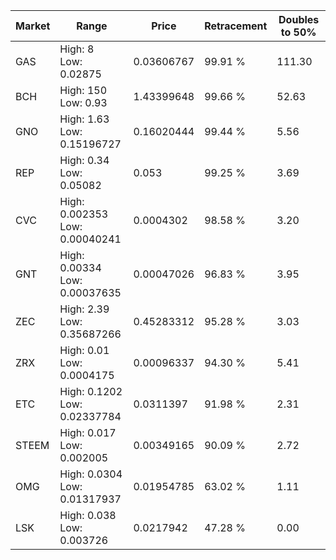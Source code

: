 | Market | Range | Price| Retracement | Doubles to 50% |
| --- | --- | --- | --- | --- |
| GAS | High: 8<br />Low: 0.02875 | 0.03606767 | 99.91 % | 111.30 |
| BCH | High: 150<br />Low: 0.93 | 1.43399648 | 99.66 % | 52.63 |
| GNO | High: 1.63<br />Low: 0.15196727 | 0.16020444 | 99.44 % | 5.56 |
| REP | High: 0.34<br />Low: 0.05082 | 0.053 | 99.25 % | 3.69 |
| CVC | High: 0.002353<br />Low: 0.00040241 | 0.0004302 | 98.58 % | 3.20 |
| GNT | High: 0.00334<br />Low: 0.00037635 | 0.00047026 | 96.83 % | 3.95 |
| ZEC | High: 2.39<br />Low: 0.35687266 | 0.45283312 | 95.28 % | 3.03 |
| ZRX | High: 0.01<br />Low: 0.0004175 | 0.00096337 | 94.30 % | 5.41 |
| ETC | High: 0.1202<br />Low: 0.02337784 | 0.0311397 | 91.98 % | 2.31 |
| STEEM | High: 0.017<br />Low: 0.002005 | 0.00349165 | 90.09 % | 2.72 |
| OMG | High: 0.0304<br />Low: 0.01317937 | 0.01954785 | 63.02 % | 1.11 |
| LSK | High: 0.038<br />Low: 0.003726 | 0.0217942 | 47.28 % | 0.00 |
